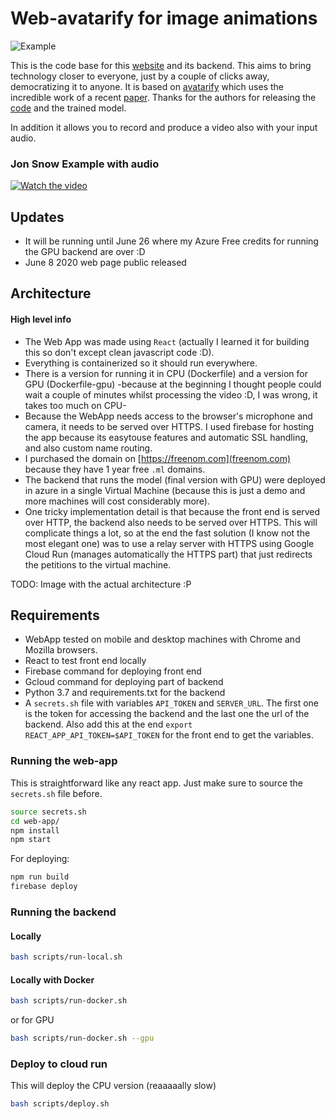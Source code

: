 # Web-avatarify for image animations

![Example][s1] 


This is the code base for this [website](https://www.liveportraits.ml) and its backend. This aims to bring technology closer to everyone, just by a couple of clicks away, democratizing it to anyone. It is based on [avatarify](https://github.com/alievk/avatarify) which uses the incredible work of a recent [paper](https://arxiv.org/pdf/2003.00196.pdf). Thanks for the authors for releasing the [code](https://github.com/AliaksandrSiarohin/first-order-model) and the trained model.

In addition it allows you to record and produce a video also with your input audio.
### Jon Snow Example with audio
[![Watch the video](https://img.youtube.com/vi/0lCcDpExVdo/0.jpg)](https://youtu.be/0lCcDpExVdo)


## Updates
* It will be running until June 26 where my Azure Free credits for running the GPU backend are over :D
* June 8 2020 web page public released

## Architecture

#### High level info
* The Web App was made using `React` (actually I learned it for building this so don't except clean javascript code :D).
* Everything is containerized so it should run everywhere.
* There is a version for running it in CPU (Dockerfile) and a version for GPU (Dockerfile-gpu) -because at the beginning I thought people could wait a couple of minutes whilst processing the video :D, I was wrong, it takes too much on CPU-
* Because the WebApp needs access to the browser's microphone and camera, it needs to be served over HTTPS. I used firebase for hosting the app because its easytouse features and automatic SSL handling, and also custom name routing.
* I purchased the domain on [https://freenom.com](freenom.com) because they have 1 year free `.ml` domains.
* The backend that runs the model (final version with GPU) were deployed in azure in a single Virtual Machine (because this is just a demo and more machines will cost considerably more). 
* One tricky implementation detail is that because the front end is served over HTTP, the backend also needs to be served over HTTPS. This will complicate things a lot, so at the end the fast solution (I know not the most elegant one) was to use a relay server with HTTPS using Google Cloud Run (manages automatically the HTTPS part) that just redirects the petitions to the virtual machine.


TODO: Image with the actual architecture :P

## Requirements
<!-- * Python 3.7 + requirements.txt + torch==1.1.0 and torchvision==0.3.0 + pyyaml for the backend -->
* WebApp tested on mobile and desktop machines with Chrome and Mozilla browsers.
* React to test front end locally
* Firebase command for deploying front end
* Gcloud command for deploying part of backend
* Python 3.7 and requirements.txt for the backend
* A `secrets.sh` file with variables `API_TOKEN` and `SERVER_URL`. The first one is the token for accessing the backend and the last one the url of the backend. Also add this at the end `export REACT_APP_API_TOKEN=$API_TOKEN` for the front end to get the variables.


[s1]: web-app/src/assets/example.gif "S"

### Running the web-app
This is straightforward like any react app. Just make sure to source the `secrets.sh` file before.

```bash
source secrets.sh
cd web-app/
npm install
npm start
```
For deploying:
```bash
npm run build
firebase deploy
```

### Running the backend
#### Locally
```bash
bash scripts/run-local.sh
```
#### Locally with Docker
```bash
bash scripts/run-docker.sh
```
or for GPU
```bash
bash scripts/run-docker.sh --gpu
```
### Deploy to cloud run
This will deploy the CPU version (reaaaaally slow)
```bash
bash scripts/deploy.sh
```
